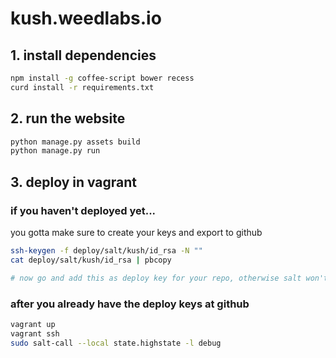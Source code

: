 # kush.weedlabs.io


## 1. install dependencies

```bash
npm install -g coffee-script bower recess
curd install -r requirements.txt
```

## 2. run the website

```bash
python manage.py assets build
python manage.py run
```

## 3. deploy in vagrant


### if you haven't deployed yet...

you gotta make sure to create your keys and export to github

```bash
ssh-keygen -f deploy/salt/kush/id_rsa -N ""
cat deploy/salt/kush/id_rsa | pbcopy

# now go and add this as deploy key for your repo, otherwise salt won't be able to git clone.
```

### after you already have the deploy keys at github

```bash
vagrant up
vagrant ssh
sudo salt-call --local state.highstate -l debug
```
